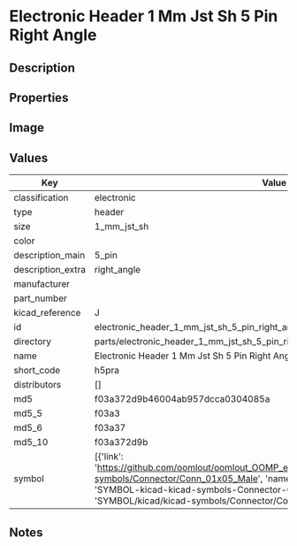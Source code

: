 # Electronic Header 1 Mm Jst Sh 5 Pin Right Angle

## Description

## Properties


## Image


## Values

| Key | Value |
| --- | --- |
| classification | electronic |
| type | header |
| size | 1_mm_jst_sh |
| color |  |
| description_main | 5_pin |
| description_extra | right_angle |
| manufacturer |  |
| part_number |  |
| kicad_reference | J |
| id | electronic_header_1_mm_jst_sh_5_pin_right_angle |
| directory | parts/electronic_header_1_mm_jst_sh_5_pin_right_angle |
| name | Electronic Header 1 Mm Jst Sh 5 Pin Right Angle |
| short_code | h5pra |
| distributors | [] |
| md5 | f03a372d9b46004ab957dcca0304085a |
| md5_5 | f03a3 |
| md5_6 | f03a37 |
| md5_10 | f03a372d9b |
| symbol | [{'link': 'https://github.com/oomlout/oomlout_OOMP_eda_V2/tree/main/SYMBOL/kicad/kicad-symbols/Connector/Conn_01x05_Male', 'name': 'Connector : Conn_01x05_Male', 'id': 'SYMBOL-kicad-kicad-symbols-Connector-Conn_01x05_Male', 'directory': 'SYMBOL/kicad/kicad-symbols/Connector/Conn_01x05_Male/'}] |

## Notes

